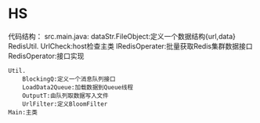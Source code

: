 # HS
代码结构：
src.main.java:
    dataStr.FileObject:定义一个数据结构{url,data}
    RedisUtil.
             UrlCheck:host检查主类
             IRedisOperater:批量获取Redis集群数据接口
             RedisOperator:接口实现

    Util.
        BlockingQ:定义一个消息队列接口
        LoadData2Queue:加载数据到Queue线程
        OutputT:由队列取数据写入文件
        UrlFilter:定义BloomFilter
    Main:主类
 
